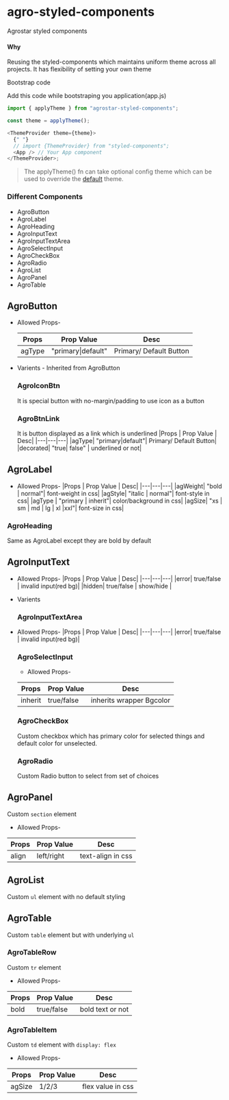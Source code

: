 # agro-styled-components

Agrostar styled components

<h4>Why</h4>
<p>Reusing the styled-components which maintains uniform theme across all projects. It has flexibility of setting your own theme</p>

Bootstrap code

<p>Add this code while bootstraping you application(app.js)</p>

```javascript
import { applyTheme } from "agrostar-styled-components";

const theme = applyTheme();

<ThemeProvider theme={theme}>
  {" "}
  // import {ThemeProvider} from "styled-components";
  <App /> // Your App component
</ThemeProvider>;
```

> The applyTheme() fn can take optional config theme which can be used to override the [default](https://github.com/basav22/agro-styled-components/blob/master/newtheme.js#L14) theme.

### Different Components

* AgroButton
* AgroLabel
* AgroHeading
* AgroInputText
* AgroInputTextArea
* AgroSelectInput
* AgroCheckBox
* AgroRadio
* AgroList
* AgroPanel
* AgroTable

## AgroButton

* Allowed Props-

  | Props  | Prop Value         | Desc                    |
  | ------ | ------------------ | ----------------------- |
  | agType | "primary\|default" | Primary/ Default Button |

* Varients - Inherited from AgroButton
  ### AgroIconBtn
  It is special button with no-margin/padding to use icon as a button
  ### AgroBtnLink
  It is button displayed as a link which is underlined
  |Props | Prop Value | Desc|
  |---|---|---|
  |agType| "primary\|default"| Primary/ Default Button|
  |decorated| "true\| false" | underlined or not|

## AgroLabel

* Allowed Props-
  |Props | Prop Value | Desc|
  |---|---|---|
  |agWeight| "bold \| normal"| font-weight in css| 
  |agStyle| "italic \| normal"| font-style in css|
  |agType | "primary \| inherit"| color/background in css|
  |agSize| "xs \| sm \| md \| lg \| xl \|xxl"|  font-size in css|

### AgroHeading
Same as AgroLabel except they are bold by default

## AgroInputText
* Allowed Props-
|Props | Prop Value | Desc|
  |---|---|---|
  |error| true/false | invalid input(red bg)|
  |hidden| true/false | show/hide |
* Varients 
  ### AgroInputTextArea
* Allowed Props-
|Props | Prop Value | Desc|
  |---|---|---|
  |error| true/false | invalid input(red bg)|

  ### AgroSelectInput
  * Allowed Props-
  
  |Props | Prop Value | Desc|
  |---|---|---|
  |inherit| true/false | inherits wrapper Bgcolor

  ### AgroCheckBox
  Custom checkbox which has primary color for selected things and default color for unselected.

  ### AgroRadio
  Custom Radio button to select from set of choices

## AgroPanel 
  Custom ```section``` element
  * Allowed Props-
  
  |Props | Prop Value | Desc|
  |---|---|---|
  |align| left/right | text-align in css

## AgroList
  Custom ```ul``` element with no default styling
## AgroTable
  Custom ```table``` element but with underlying ```ul```

  ### AgroTableRow
  Custom ```tr``` element
  * Allowed Props-
  
  |Props | Prop Value | Desc|
  |---|---|---|
  |bold|true/false| bold text or not

  ### AgroTableItem
  Custom ```td``` element with ```display: flex```
  * Allowed Props-
  
  |Props | Prop Value | Desc|
  |---|---|---|
  |agSize|1/2/3| flex value in css




